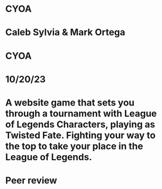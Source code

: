 # CYOA

# Caleb Sylvia & Mark Ortega
# CYOA
# 10/20/23
# A website game that sets you through a tournament with League of Legends Characters, playing as Twisted Fate. Fighting your way to the top to take your place in the League of Legends.
# Peer review
